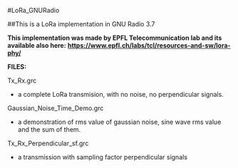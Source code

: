 #LoRa_GNURadio

##This is a LoRa implementation in GNU Radio 3.7

**This implementation was made by EPFL Telecommunication lab and its available also here:**
**https://www.epfl.ch/labs/tcl/resources-and-sw/lora-phy/**


**FILES:**

Tx_Rx.grc
- a complete LoRa transmision, with no noise, no perpendicular signals.

Gaussian_Noise_Time_Demo.grc
- a demonstration of rms value of gaussian noise, sine wave rms value and the sum of them.

Tx_Rx_Perpendicular_sf.grc
- a transmission with sampling factor perpendicular signals 
